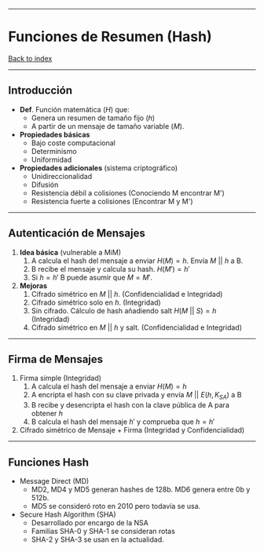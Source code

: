 
---
# Funciones de Resumen (Hash)

[Back to index](../README.md)

---

## Introducción
- **Def**. Función matemática ($H$) que:
	- Genera un resumen de tamaño fijo ($h$)
	- A partir de un mensaje de tamaño variable ($M$).
- **Propiedades básicas**
	- Bajo coste computacional
	- Determinismo
	- Uniformidad
- **Propiedades adicionales** (sistema criptográfico)
	- Unidireccionalidad
	- Difusión
	- Resistencia débil a colisiones (Conociendo M encontrar M')
	- Resistencia fuerte a colisiones (Encontrar M y M')
---
## Autenticación de Mensajes
1. **Idea básica** (vulnerable a MiM)
	1. A calcula el hash del mensaje a enviar $H(M)=h$. Envía $M \:||\: h$ a B.
	2. B recibe el mensaje y calcula su hash. $H(M')=h'$
	3. Si $h = h'$ B puede asumir que $M = M'$.
2. **Mejoras**
	1. Cifrado simétrico en $M \:||\: h$. (Confidencialidad e Integridad)
	2. Cifrado simétrico solo en $h$. (Integridad)
	3. Sin cifrado. Cálculo de hash añadiendo salt $H(M \:||\:S) = h$ (Integridad)
	4. Cifrado simétrico en $M \:||\: h$ y salt. (Confidencialidad e Integridad)
---
## Firma de Mensajes
1. Firma simple (Integridad)
	1. A calcula el hash del mensaje a enviar $H(M)=h$
	2. A encripta el hash con su clave privada y envía $M \:||\: E(h, K_{SA})$ a B
	3. B recibe y desencripta el hash con la clave pública de A para obtener $h$
	4. B calcula el hash del mensaje $h'$ y comprueba que $h = h'$
2. Cifrado simétrico de Mensaje + Firma (Integridad y Confidencialidad)
---
## Funciones Hash
- Message Direct (MD)
	- MD2, MD4 y MD5 generan hashes de 128b. MD6 genera entre 0b y 512b.
	- MD5 se consideró roto en 2010 pero todavía se usa.
- Secure Hash Algorithm (SHA)
	- Desarrollado por encargo de la NSA
	- Familias SHA-0 y SHA-1 se consideran rotas
	- SHA-2 y SHA-3 se usan en la actualidad.